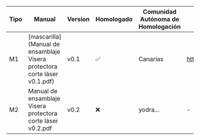 | Tipo | Manual | Version | Homologado | Comunidad Autónoma de Homologación | Repositorio fuente |
| --------- | --------- | --------- | --------- | --------- | --------- |
| M1 |[mascarilla](Manual de ensamblaje Visera protectora corte láser v0.1.pdf)  | v0.1 | ✅ | Canarias | https://www.thingiverse.com/thing:4239767 |
| M2 | Manual de ensamblaje Visera protectora corte láser v0.2.pdf | v0.2 | ❌ | yodra... | - | - |


